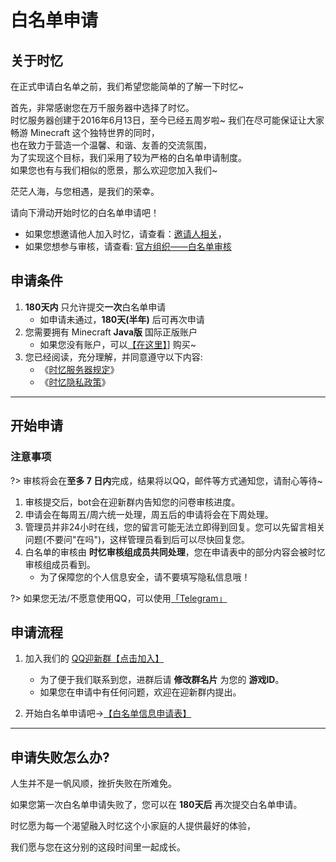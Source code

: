 # 白名单申请

## 关于时忆

在正式申请白名单之前，我们希望您能简单的了解一下时忆~

首先，非常感谢您在万千服务器中选择了时忆。    
时忆服务器创建于2016年6月13日，至今已经五周岁啦~
我们在尽可能保证让大家畅游 Minecraft 这个独特世界的同时，  
也在致力于营造一个温馨、和谐、友善的交流氛围，  
为了实现这个目标，我们采用了较为严格的白名单申请制度。  
如果您也有与我们相似的愿景，那么欢迎您加入我们~  

茫茫人海，与您相遇，是我们的荣幸。

请向下滑动开始时忆的白名单申请吧！

 
- 如果您想邀请他人加入时忆，请查看：[邀请人相关](/zh-CN/join/application/inviters.md)，
- 如果您想参与审核，请查看: [官方组织——白名单审核](/zh-CN/culture/group.md#1.时忆——白名单审核组)


## 申请条件

1. **180天内** 只允许提交**一次**白名单申请
    - 如申请未通过，**180天(半年)** 后可再次申请
2. 您需要拥有 Minecraft  **Java版** 国际正版账户
    - 如果您没有账户，可以[【在这里】](https://minecraft.net)] 购买~
3. 您已经阅读，充分理解，并同意遵守以下内容: 
    - 《[时忆服务器规定](/zh-CN/join/rules.md)》
    - 《[时忆隐私政策](https://www.mcshiyi.com/blog/about/privacy-policy.html)》

------

## 开始申请


### 注意事项

?> 审核将会在**至多 7 日内**完成，结果将以QQ，邮件等方式通知您，请耐心等待~

1. 审核提交后，bot会在迎新群内告知您的问卷审核进度。
2. 申请会在每周五/周六统一处理，周五后的申请将会在下周处理。
3. 管理员并非24小时在线，您的留言可能无法立即得到回复。您可以先留言相关问题(不要问"在吗")，这样管理员看到后可以尽快回复您。
4. 白名单的审核由 **时忆审核组成员共同处理**，您在申请表中的部分内容会被时忆审核组成员看到。
    - 为了保障您的个人信息安全，请不要填写隐私信息哦！

?> 如果您无法/不愿意使用QQ，可以使用[「Telegram」](https://t.me/joinchat/IdDH-Egtujuf1UzuCWznJw)

## 申请流程

1. 加入我们的  [QQ迎新群【点击加入】](https://jq.qq.com/?_wv=1027&k=59H04f1)
    - 为了便于我们联系到您，进群后请 **修改群名片** 为您的 **游戏ID**。
    - 如果您在申请中有任何问题，欢迎在迎新群内提出。

2. 开始白名单申请吧->[【白名单信息申请表】](https://wj.qq.com/s2/3175997/f522)


------

## 申请失败怎么办?

人生并不是一帆风顺，挫折失败在所难免。

如果您第一次白名单申请失败了，您可以在 **180天后** 再次提交白名单申请。

时忆愿为每一个渴望融入时忆这个小家庭的人提供最好的体验，

我们愿与您在这分别的这段时间里一起成长。  
